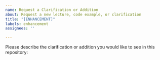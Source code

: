 ```yaml
---
name: Request a Clarification or Addition
about: Request a new lecture, code example, or clarification
title: "[ENHANCEMENT]"
labels: enhancement
assignees: ''

---
```


Please describe the clarification or addition you would like to see in this repository:
